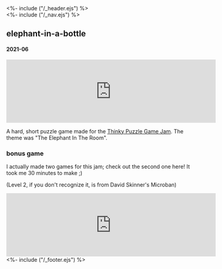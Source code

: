 <!DOCTYPE html>
<html>
<head>
<%- include ("/_header.ejs") %>
</head>
<body>
<div class="wrapper">
<%- include ("/_nav.ejs") %>
<section id="main-content">
<h1 class="post-title">elephant-in-a-bottle</h1>
<h4 class="post-meta">2021-06</h4>

<iframe frameborder="0" src="https://itch.io/embed/1110199?bg_color=8ecc74&amp;fg_color=291814&amp;link_color=e0964c&amp;border_color=f2cfb8" width="552" height="167"><a href="https://pancelor.itch.io/elephant-in-a-bottle">elephant-in-a-bottle by pancelor</a></iframe>

A hard, short puzzle game made for the [Thinky Puzzle Game Jam](https://itch.io/jam/thinky-puzzle-game-jam). The theme was "The Elephant In The Room".

### bonus game

I actually made two games for this jam; check out the second one here! It took me 30 minutes to make ;)

(Level 2, if you don't recognize it, is from David Skinner's Microban)

<iframe frameborder="0" src="https://itch.io/embed/1102843?bg_color=8ecc74&amp;fg_color=291814&amp;link_color=e0964c&amp;border_color=f2cfb8" width="552" height="167"><a href="https://pancelor.itch.io/elephant-push">elephant push by pancelor</a></iframe>

</section>
<%- include ("/_footer.ejs") %>
</body>
</html>
